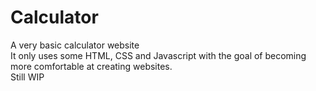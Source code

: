 # Calculator
A very basic calculator website \
It only uses some HTML, CSS and Javascript with the goal of becoming more comfortable at creating websites. \
Still WIP
